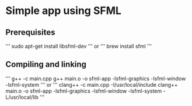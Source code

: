 # Simple app using SFML


## Prerequisites

''' 
sudo apt-get install libsfml-dev
'''
or
''' 
brew install sfml
'''

## Compiling and linking

'''
g++ -c main.cpp
g++ main.o -o sfml-app -lsfml-graphics -lsfml-window -lsfml-system
'''
or
'''
clang++ -c main.cpp -I/usr/local/include
clang++ main.o -o sfml-app -lsfml-graphics -lsfml-window -lsfml-system -L/usr/local/lib
'''

